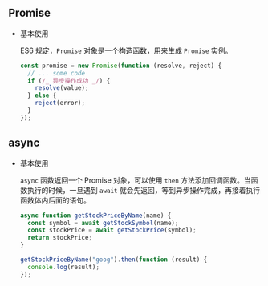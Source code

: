 ## Promise

- 基本使用

  ES6 规定，`Promise` 对象是一个构造函数，用来生成 `Promise` 实例。

  ```js
  const promise = new Promise(function (resolve, reject) {
    // ... some code
    if (/_ 异步操作成功 _/) {
      resolve(value);
    } else {
      reject(error);
    }
  });
  ```

## async

- 基本使用

  `async` 函数返回一个 Promise 对象，可以使用 `then` 方法添加回调函数。当函数执行的时候，一旦遇到 `await` 就会先返回，等到异步操作完成，再接着执行函数体内后面的语句。

  ```js
  async function getStockPriceByName(name) {
    const symbol = await getStockSymbol(name);
    const stockPrice = await getStockPrice(symbol);
    return stockPrice;
  }

  getStockPriceByName("goog").then(function (result) {
    console.log(result);
  });
  ```
